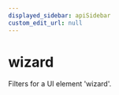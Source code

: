 ```yaml
---
displayed_sidebar: apiSidebar
custom_edit_url: null
---
```

# wizard

Filters for a UI element 'wizard'.

